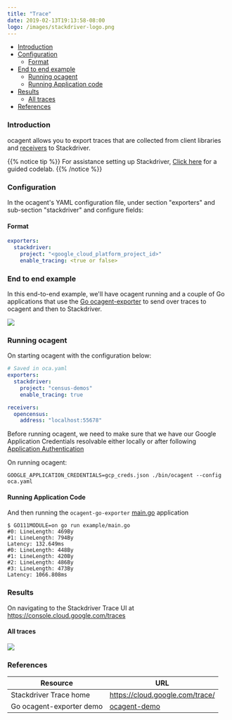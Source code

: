 ```yaml
---
title: "Trace"
date: 2019-02-13T19:13:58-08:00
logo: /images/stackdriver-logo.png
---
```


- [Introduction](#introduction)
- [Configuration](#configuration)
    - [Format](#format)
- [End to end example](#end-to-end-example)
    - [Running ocagent](#running-ocagent)
    - [Running Application code](#running-application-code)
- [Results](#results)
    - [All traces](#all-traces)
- [References](#references)

### Introduction

ocagent allows you to export traces that are collected from client libraries and [receivers](/agent/receivers) to Stackdriver.

{{% notice tip %}}
For assistance setting up Stackdriver, [Click here](/codelabs/stackdriver) for a guided codelab.
{{% /notice %}}

### Configuration

In the ocagent's YAML configuration file, under section "exporters" and sub-section "stackdriver" and configure
fields: 

#### Format

```yaml
exporters:
  stackdriver:
    project: "<google_cloud_platform_project_id>"
    enable_tracing: <true or false>
```

### End to end example

In this end-to-end example, we'll have ocagent running and a couple of Go applications
that use the [Go ocagent-exporter](/exporters/supported-exporters/go/ocagent)
to send over traces to ocagent and then to Stackdriver.

![](/images/ocagent-exporter-stackdriver-trace-schematic.png)

### Running ocagent

On starting ocagent with the configuration below:
```yaml
# Saved in oca.yaml
exporters:
  stackdriver:
    project: "census-demos"
    enable_tracing: true

receivers:
  opencensus:
    address: "localhost:55678"
```

Before running ocagent, we need to make sure that we have our Google Application Credentials resolvable either locally
or after following [Application Authentication](https://cloud.google.com/docs/authentication/production)

On running ocagent:

```shell
GOOGLE_APPLICATION_CREDENTIALS=gcp_creds.json ./bin/ocagent --config oca.yaml
```

#### Running Application Code

And then running the `ocagent-go-exporter` [main.go](/exporters/supported-exporters/go/ocagent/#end-to-end-example) application

```shell
$ GO111MODULE=on go run example/main.go 
#0: LineLength: 469By
#1: LineLength: 794By
Latency: 132.649ms
#0: LineLength: 448By
#1: LineLength: 420By
#2: LineLength: 486By
#3: LineLength: 473By
Latency: 1066.808ms
```

### Results

On navigating to the Stackdriver Trace UI at https://console.cloud.google.com/traces

####  All traces
![](/images/ocagent-exporter-stackdriver-all-traces.png)

### References

Resource|URL
---|---
Stackdriver Trace home|https://cloud.google.com/trace/
Go ocagent-exporter demo|[ocagent-demo](/exporters/supported-exporters/go/ocagent/#end-to-end-example)
